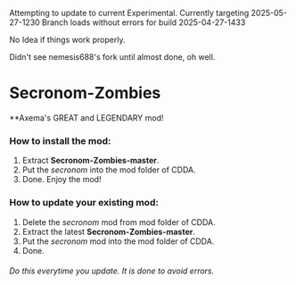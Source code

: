 Attempting to update to current Experimental.
Currently targeting 2025-05-27-1230
Branch loads without errors for build 2025-04-27-1433

No Idea if things work properly.

Didn't see nemesis688's fork until almost done, oh well.

# Secronom-Zombies
**Axema's GREAT and LEGENDARY mod!

### How to install the mod:
1. Extract **Secronom-Zombies-master**.
2. Put the _secronom_ into the mod folder of CDDA.
3. Done. Enjoy the mod!

### How to update your existing mod:
1. Delete the _secronom_ mod from mod folder of CDDA.
2. Extract the latest **Secronom-Zombies-master**.
3. Put the _secronom_ mod into the mod folder of CDDA.
4. Done.

###### Do this everytime you update. It is done to avoid errors.
